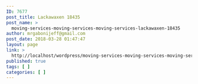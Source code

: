 ```yaml
---
ID: 7677
post_title: Lackawaxen 18435
post_name: >
  moving-services-moving-services-moving-services-lackawaxen-18435
author: mrgabonijeff@gmail.com
post_date: 2018-03-28 01:47:47
layout: page
link: >
  http://localhost/wordpress/moving-services-moving-services-moving-services-lackawaxen-18435/
published: true
tags: [ ]
categories: [ ]
---
```

